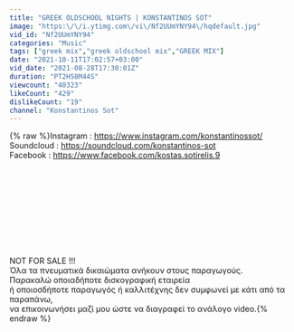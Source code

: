 ```yaml
---
title: "GREEK OLDSCHOOL NIGHTS | KONSTANTINOS SOT"
image: "https:\/\/i.ytimg.com\/vi\/Nf2UUmYNY94\/hqdefault.jpg"
vid_id: "Nf2UUmYNY94"
categories: "Music"
tags: ["greek mix","greek oldschool mix","GREEK MIX"]
date: "2021-10-11T17:02:57+03:00"
vid_date: "2021-08-28T17:30:01Z"
duration: "PT2H58M44S"
viewcount: "40323"
likeCount: "429"
dislikeCount: "19"
channel: "Konstantinos Sot"
---
```

{% raw %}Instagram : <a rel="nofollow" target="blank" href="https://www.instagram.com/konstantinossot/">https://www.instagram.com/konstantinossot/</a><br />Soundcloud : <a rel="nofollow" target="blank" href="https://soundcloud.com/konstantinos-sot">https://soundcloud.com/konstantinos-sot</a><br />Facebook : <a rel="nofollow" target="blank" href="https://www.facebook.com/kostas.sotirelis.9">https://www.facebook.com/kostas.sotirelis.9</a><br /><br /><br /><br /><br /><br /><br /><br /><br /><br /><br />NOT FOR SALE !!!<br />Όλα τα πνευματικά δικαιώματα ανήκουν στους παραγωγούς.<br />Παρακαλώ oποιαδήποτε δισκογραφική εταιρεία<br />ή οποιοσδήποτε παραγωγός ή καλλιτέχνης δεν συμφωνεί με κάτι από τα παραπάνω, <br />να επικοινωνήσει μαζί μου ώστε να διαγραφεί το ανάλογο video.{% endraw %}
